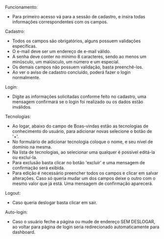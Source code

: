 Funcionamento:

- Para primeiro acesso vá para a sessão de cadastro, e insira todas informações correspondentes com os campos.

Cadastro:

- Todos os campos são obrigatórios, alguns possuem validações específicas.
- O e-mail deve ser um endereço de e-mail válido.
- A senha deve conter no mínimo 8 caracteres, sendo ao menos um minúsculo, um maiúsculo, um número e um especial.
- Os demais campos não possuem validação, basta preenchê-los.
- Ao ver o aviso de cadastro concluído, poderá fazer o login normalmente.

Login:

- Digite as informações solicitadas conforme feito no cadastro, uma mensagem confirmará se o login foi realizado ou os dados estão inválidos.

Tecnologias:

- Ao logar, abaixo do campo de Boas-vindas estão as tecnologias de conhecimento do usuário, para adicionar novas selecione o botão de '+'.
- No formulário de adicionar tecnologia coloque o nome, e seu nível de domínio na mesma.
- Na lista de tecnologias, ao selecionar uma qualquer é possível editá-la ou excluí-la.
- Para exclusão basta clicar no botão 'excluir' e uma mensagem de confirmação será exibida.
- Para edição é necessário preencher todos os campos e clicar em salvar alterações. Caso só queria mudar um dos campos deixe o outro com o mesmo valor que já está. Uma mensagem de confirmação aparecerá.

Logout:

- Caso queria deslogar basta clicar em sair.

Auto-login:

- Caso o usuário feche a página ou mude de endereço SEM DESLOGAR, ao voltar para página de login seria redirecionado automaticamente para  dashboard.
